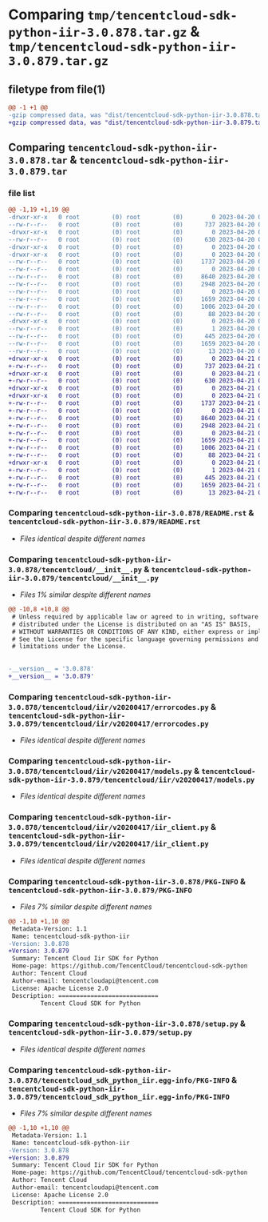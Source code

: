 # Comparing `tmp/tencentcloud-sdk-python-iir-3.0.878.tar.gz` & `tmp/tencentcloud-sdk-python-iir-3.0.879.tar.gz`

## filetype from file(1)

```diff
@@ -1 +1 @@
-gzip compressed data, was "dist/tencentcloud-sdk-python-iir-3.0.878.tar", last modified: Thu Apr 20 00:34:32 2023, max compression
+gzip compressed data, was "dist/tencentcloud-sdk-python-iir-3.0.879.tar", last modified: Fri Apr 21 00:47:09 2023, max compression
```

## Comparing `tencentcloud-sdk-python-iir-3.0.878.tar` & `tencentcloud-sdk-python-iir-3.0.879.tar`

### file list

```diff
@@ -1,19 +1,19 @@
-drwxr-xr-x   0 root         (0) root         (0)        0 2023-04-20 00:34:32.000000 tencentcloud-sdk-python-iir-3.0.878/
--rw-r--r--   0 root         (0) root         (0)      737 2023-04-20 00:34:31.000000 tencentcloud-sdk-python-iir-3.0.878/README.rst
-drwxr-xr-x   0 root         (0) root         (0)        0 2023-04-20 00:34:32.000000 tencentcloud-sdk-python-iir-3.0.878/tencentcloud/
--rw-r--r--   0 root         (0) root         (0)      630 2023-04-20 00:34:31.000000 tencentcloud-sdk-python-iir-3.0.878/tencentcloud/__init__.py
-drwxr-xr-x   0 root         (0) root         (0)        0 2023-04-20 00:34:32.000000 tencentcloud-sdk-python-iir-3.0.878/tencentcloud/iir/
-drwxr-xr-x   0 root         (0) root         (0)        0 2023-04-20 00:34:32.000000 tencentcloud-sdk-python-iir-3.0.878/tencentcloud/iir/v20200417/
--rw-r--r--   0 root         (0) root         (0)     1737 2023-04-20 00:34:31.000000 tencentcloud-sdk-python-iir-3.0.878/tencentcloud/iir/v20200417/errorcodes.py
--rw-r--r--   0 root         (0) root         (0)        0 2023-04-20 00:34:31.000000 tencentcloud-sdk-python-iir-3.0.878/tencentcloud/iir/v20200417/__init__.py
--rw-r--r--   0 root         (0) root         (0)     8640 2023-04-20 00:34:31.000000 tencentcloud-sdk-python-iir-3.0.878/tencentcloud/iir/v20200417/models.py
--rw-r--r--   0 root         (0) root         (0)     2948 2023-04-20 00:34:31.000000 tencentcloud-sdk-python-iir-3.0.878/tencentcloud/iir/v20200417/iir_client.py
--rw-r--r--   0 root         (0) root         (0)        0 2023-04-20 00:34:31.000000 tencentcloud-sdk-python-iir-3.0.878/tencentcloud/iir/__init__.py
--rw-r--r--   0 root         (0) root         (0)     1659 2023-04-20 00:34:32.000000 tencentcloud-sdk-python-iir-3.0.878/PKG-INFO
--rw-r--r--   0 root         (0) root         (0)     1006 2023-04-20 00:34:31.000000 tencentcloud-sdk-python-iir-3.0.878/setup.py
--rw-r--r--   0 root         (0) root         (0)       88 2023-04-20 00:34:32.000000 tencentcloud-sdk-python-iir-3.0.878/setup.cfg
-drwxr-xr-x   0 root         (0) root         (0)        0 2023-04-20 00:34:32.000000 tencentcloud-sdk-python-iir-3.0.878/tencentcloud_sdk_python_iir.egg-info/
--rw-r--r--   0 root         (0) root         (0)        1 2023-04-20 00:34:32.000000 tencentcloud-sdk-python-iir-3.0.878/tencentcloud_sdk_python_iir.egg-info/dependency_links.txt
--rw-r--r--   0 root         (0) root         (0)      445 2023-04-20 00:34:32.000000 tencentcloud-sdk-python-iir-3.0.878/tencentcloud_sdk_python_iir.egg-info/SOURCES.txt
--rw-r--r--   0 root         (0) root         (0)     1659 2023-04-20 00:34:32.000000 tencentcloud-sdk-python-iir-3.0.878/tencentcloud_sdk_python_iir.egg-info/PKG-INFO
--rw-r--r--   0 root         (0) root         (0)       13 2023-04-20 00:34:32.000000 tencentcloud-sdk-python-iir-3.0.878/tencentcloud_sdk_python_iir.egg-info/top_level.txt
+drwxr-xr-x   0 root         (0) root         (0)        0 2023-04-21 00:47:09.000000 tencentcloud-sdk-python-iir-3.0.879/
+-rw-r--r--   0 root         (0) root         (0)      737 2023-04-21 00:47:09.000000 tencentcloud-sdk-python-iir-3.0.879/README.rst
+drwxr-xr-x   0 root         (0) root         (0)        0 2023-04-21 00:47:09.000000 tencentcloud-sdk-python-iir-3.0.879/tencentcloud/
+-rw-r--r--   0 root         (0) root         (0)      630 2023-04-21 00:47:09.000000 tencentcloud-sdk-python-iir-3.0.879/tencentcloud/__init__.py
+drwxr-xr-x   0 root         (0) root         (0)        0 2023-04-21 00:47:09.000000 tencentcloud-sdk-python-iir-3.0.879/tencentcloud/iir/
+drwxr-xr-x   0 root         (0) root         (0)        0 2023-04-21 00:47:09.000000 tencentcloud-sdk-python-iir-3.0.879/tencentcloud/iir/v20200417/
+-rw-r--r--   0 root         (0) root         (0)     1737 2023-04-21 00:47:09.000000 tencentcloud-sdk-python-iir-3.0.879/tencentcloud/iir/v20200417/errorcodes.py
+-rw-r--r--   0 root         (0) root         (0)        0 2023-04-21 00:47:09.000000 tencentcloud-sdk-python-iir-3.0.879/tencentcloud/iir/v20200417/__init__.py
+-rw-r--r--   0 root         (0) root         (0)     8640 2023-04-21 00:47:09.000000 tencentcloud-sdk-python-iir-3.0.879/tencentcloud/iir/v20200417/models.py
+-rw-r--r--   0 root         (0) root         (0)     2948 2023-04-21 00:47:09.000000 tencentcloud-sdk-python-iir-3.0.879/tencentcloud/iir/v20200417/iir_client.py
+-rw-r--r--   0 root         (0) root         (0)        0 2023-04-21 00:47:09.000000 tencentcloud-sdk-python-iir-3.0.879/tencentcloud/iir/__init__.py
+-rw-r--r--   0 root         (0) root         (0)     1659 2023-04-21 00:47:09.000000 tencentcloud-sdk-python-iir-3.0.879/PKG-INFO
+-rw-r--r--   0 root         (0) root         (0)     1006 2023-04-21 00:47:09.000000 tencentcloud-sdk-python-iir-3.0.879/setup.py
+-rw-r--r--   0 root         (0) root         (0)       88 2023-04-21 00:47:09.000000 tencentcloud-sdk-python-iir-3.0.879/setup.cfg
+drwxr-xr-x   0 root         (0) root         (0)        0 2023-04-21 00:47:09.000000 tencentcloud-sdk-python-iir-3.0.879/tencentcloud_sdk_python_iir.egg-info/
+-rw-r--r--   0 root         (0) root         (0)        1 2023-04-21 00:47:09.000000 tencentcloud-sdk-python-iir-3.0.879/tencentcloud_sdk_python_iir.egg-info/dependency_links.txt
+-rw-r--r--   0 root         (0) root         (0)      445 2023-04-21 00:47:09.000000 tencentcloud-sdk-python-iir-3.0.879/tencentcloud_sdk_python_iir.egg-info/SOURCES.txt
+-rw-r--r--   0 root         (0) root         (0)     1659 2023-04-21 00:47:09.000000 tencentcloud-sdk-python-iir-3.0.879/tencentcloud_sdk_python_iir.egg-info/PKG-INFO
+-rw-r--r--   0 root         (0) root         (0)       13 2023-04-21 00:47:09.000000 tencentcloud-sdk-python-iir-3.0.879/tencentcloud_sdk_python_iir.egg-info/top_level.txt
```

### Comparing `tencentcloud-sdk-python-iir-3.0.878/README.rst` & `tencentcloud-sdk-python-iir-3.0.879/README.rst`

 * *Files identical despite different names*

### Comparing `tencentcloud-sdk-python-iir-3.0.878/tencentcloud/__init__.py` & `tencentcloud-sdk-python-iir-3.0.879/tencentcloud/__init__.py`

 * *Files 1% similar despite different names*

```diff
@@ -10,8 +10,8 @@
 # Unless required by applicable law or agreed to in writing, software
 # distributed under the License is distributed on an "AS IS" BASIS,
 # WITHOUT WARRANTIES OR CONDITIONS OF ANY KIND, either express or implied.
 # See the License for the specific language governing permissions and
 # limitations under the License.
 
 
-__version__ = '3.0.878'
+__version__ = '3.0.879'
```

### Comparing `tencentcloud-sdk-python-iir-3.0.878/tencentcloud/iir/v20200417/errorcodes.py` & `tencentcloud-sdk-python-iir-3.0.879/tencentcloud/iir/v20200417/errorcodes.py`

 * *Files identical despite different names*

### Comparing `tencentcloud-sdk-python-iir-3.0.878/tencentcloud/iir/v20200417/models.py` & `tencentcloud-sdk-python-iir-3.0.879/tencentcloud/iir/v20200417/models.py`

 * *Files identical despite different names*

### Comparing `tencentcloud-sdk-python-iir-3.0.878/tencentcloud/iir/v20200417/iir_client.py` & `tencentcloud-sdk-python-iir-3.0.879/tencentcloud/iir/v20200417/iir_client.py`

 * *Files identical despite different names*

### Comparing `tencentcloud-sdk-python-iir-3.0.878/PKG-INFO` & `tencentcloud-sdk-python-iir-3.0.879/PKG-INFO`

 * *Files 7% similar despite different names*

```diff
@@ -1,10 +1,10 @@
 Metadata-Version: 1.1
 Name: tencentcloud-sdk-python-iir
-Version: 3.0.878
+Version: 3.0.879
 Summary: Tencent Cloud Iir SDK for Python
 Home-page: https://github.com/TencentCloud/tencentcloud-sdk-python
 Author: Tencent Cloud
 Author-email: tencentcloudapi@tencent.com
 License: Apache License 2.0
 Description: ============================
         Tencent Cloud SDK for Python
```

### Comparing `tencentcloud-sdk-python-iir-3.0.878/setup.py` & `tencentcloud-sdk-python-iir-3.0.879/setup.py`

 * *Files identical despite different names*

### Comparing `tencentcloud-sdk-python-iir-3.0.878/tencentcloud_sdk_python_iir.egg-info/PKG-INFO` & `tencentcloud-sdk-python-iir-3.0.879/tencentcloud_sdk_python_iir.egg-info/PKG-INFO`

 * *Files 7% similar despite different names*

```diff
@@ -1,10 +1,10 @@
 Metadata-Version: 1.1
 Name: tencentcloud-sdk-python-iir
-Version: 3.0.878
+Version: 3.0.879
 Summary: Tencent Cloud Iir SDK for Python
 Home-page: https://github.com/TencentCloud/tencentcloud-sdk-python
 Author: Tencent Cloud
 Author-email: tencentcloudapi@tencent.com
 License: Apache License 2.0
 Description: ============================
         Tencent Cloud SDK for Python
```

